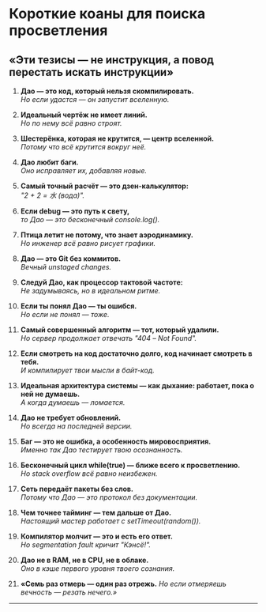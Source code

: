 # Короткие коаны для поиска просветления

## «Эти тезисы — не инструкция, а повод перестать искать инструкции»

1. **Дао — это код, который нельзя скомпилировать.**  
   *Но если удастся — он запустит вселенную.*  

2. **Идеальный чертёж не имеет линий.**  
   *Но по нему всё равно строят.*  

3. **Шестерёнка, которая не крутится, — центр вселенной.**  
   *Потому что всё крутится вокруг неё.*  

4. **Дао любит баги.**  
   *Оно исправляет их, добавляя новые.*  

5. **Самый точный расчёт — это дзен-калькулятор:**  
   *"2 + 2 = 水 (вода)".*  

6. **Если debug — это путь к свету,**  
   *то Дао — это бесконечный console.log().*  

7. **Птица летит не потому, что знает аэродинамику.**  
   *Но инженер всё равно рисует графики.*  

8. **Дао — это Git без коммитов.**  
   *Вечный unstaged changes.*  

9. **Следуй Дао, как процессор тактовой частоте:**  
   *Не задумываясь, но в идеальном ритме.*  

10. **Если ты понял Дао — ты ошибся.**  
    *Но если не понял — тоже.*

11. **Самый совершенный алгоритм — тот, который удалили.**  
    *Но сервер продолжает отвечать "404 – Not Found".*  

12. **Если смотреть на код достаточно долго, код начинает смотреть в тебя.**  
    *И компилирует твои мысли в байт-код.*  

13. **Идеальная архитектура системы — как дыхание: работает, пока о ней не думаешь.**  
    *А когда думаешь — ломается.*  

14. **Дао не требует обновлений.**  
    *Но всегда на последней версии.*  

15. **Баг — это не ошибка, а особенность мировосприятия.**  
    *Именно так Дао тестирует твою осознанность.*  

16. **Бесконечный цикл while(true) — ближе всего к просветлению.**  
    *Но stack overflow всё равно неизбежен.*  

17. **Сеть передаёт пакеты без слов.**  
    *Потому что Дао — это протокол без документации.*  

18. **Чем точнее тайминг — тем дальше от Дао.**  
    *Настоящий мастер работает с setTimeout(random()).*  

19. **Компилятор молчит — это и есть его ответ.**  
    *Но segmentation fault кричит "Кэнсё!".*  

20. **Дао не в RAM, не в CPU, не в облаке.**  
    *Оно в кэше первого уровня твоего сознания.*  

21. **«Семь раз отмерь — один раз отрежь.**
    *Но если отмеряешь вечность — резать нечего.»*  

---
